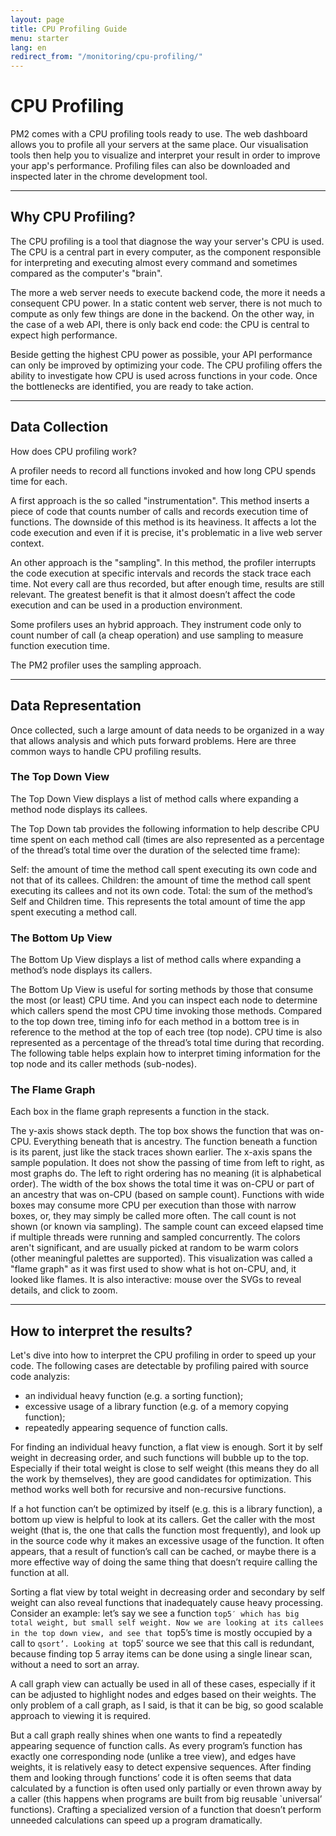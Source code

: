 ```yaml
---
layout: page
title: CPU Profiling Guide
menu: starter
lang: en
redirect_from: "/monitoring/cpu-profiling/"
---
```


# CPU Profiling

PM2 comes with a CPU profiling tools ready to use. The web dashboard allows you to profile all your servers at the same place. Our visualisation tools then help you to visualize and interpret your result in order to improve your app's performance. Profiling files can also be downloaded and inspected later in the chrome development tool.

---

## Why CPU Profiling?

The CPU profiling is a tool that diagnose the way your server's CPU is used. The CPU is a central part in every computer, as the component responsible for interpreting and executing almost every command and sometimes compared as the computer's "brain".

The more a web server needs to execute backend code, the more it needs a consequent CPU power. In a static content web server, there is not much to compute as only few things are done in the backend. On the other way, in the case of a web API, there is only back end code: the CPU is central to expect high performance.

Beside getting the highest CPU power as possible, your API performance can only be improved by optimizing your code. The CPU profiling offers the ability to investigate how CPU is used across functions in your code. Once the bottlenecks are identified, you are ready to take action.

---

## Data Collection

How does CPU profiling work?

A profiler needs to record all functions invoked and how long CPU spends time for each.

A first approach is the so called "instrumentation". This method inserts a piece of code that counts number of calls and records execution time of functions. The downside of this method is its heaviness. It affects a lot the code execution and even if it is precise, it's problematic in a live web server context. 

An other approach is the "sampling". In this method, the profiler interrupts the code execution at specific intervals and records the stack trace each time. Not every call are thus recorded, but after enough time, results are still relevant. The greatest benefit is that it almost doesn’t affect the code execution and can be used in a production environment.

Some profilers uses an hybrid approach. They instrument code only to count number of call (a cheap operation) and use sampling to measure function execution time.

The PM2 profiler uses the sampling approach.

---

## Data Representation

Once collected, such a large amount of data needs to be organized in a way that allows analysis and which puts forward problems. Here are three common ways to handle CPU profiling results.

### The Top Down View

The Top Down View displays a list of method calls where expanding a method node displays its callees.

The Top Down tab provides the following information to help describe CPU time spent on each method call (times are also represented as a percentage of the thread’s total time over the duration of the selected time frame):

Self: the amount of time the method call spent executing its own code and not that of its callees.
Children: the amount of time the method call spent executing its callees and not its own code.
Total: the sum of the method’s Self and Children time. This represents the total amount of time the app spent executing a method call.

### The Bottom Up View

The Bottom Up View displays a list of method calls where expanding a method’s node displays its callers. 

The Bottom Up View is useful for sorting methods by those that consume the most (or least) CPU time. And you can inspect each node to determine which callers spend the most CPU time invoking those methods. Compared to the top down tree, timing info for each method in a bottom tree is in reference to the method at the top of each tree (top node). CPU time is also represented as a percentage of the thread’s total time during that recording. The following table helps explain how to interpret timing information for the top node and its caller methods (sub-nodes).

### The Flame Graph

Each box in the flame graph represents a function in the stack.

The y-axis shows stack depth. The top box shows the function that was on-CPU. Everything beneath that is ancestry. The function beneath a function is its parent, just like the stack traces shown earlier.
The x-axis spans the sample population. It does not show the passing of time from left to right, as most graphs do. The left to right ordering has no meaning (it is alphabetical order).
The width of the box shows the total time it was on-CPU or part of an ancestry that was on-CPU (based on sample count). Functions with wide boxes may consume more CPU per execution than those with narrow boxes, or, they may simply be called more often. The call count is not shown (or known via sampling).
The sample count can exceed elapsed time if multiple threads were running and sampled concurrently.
The colors aren't significant, and are usually picked at random to be warm colors (other meaningful palettes are supported). This visualization was called a "flame graph" as it was first used to show what is hot on-CPU, and, it looked like flames. It is also interactive: mouse over the SVGs to reveal details, and click to zoom.

---

## How to interpret the results?

Let's dive into how to interpret the CPU profiling in order to speed up your code. The following cases are detectable by profiling paired with source code analyzis:

- an individual heavy function (e.g. a sorting function);
- excessive usage of a library function (e.g. of a memory copying function);
- repeatedly appearing sequence of function calls.

For finding an individual heavy function, a flat view is enough. Sort it by self weight in decreasing order, and such functions will bubble up to the top. Especially if their total weight is close to self weight (this means they do all the work by themselves), they are good candidates for optimization. This method works well both for recursive and non-recursive functions.

If a hot function can’t be optimized by itself (e.g. this is a library function), a bottom up view is helpful to look at its callers. Get the caller with the most weight (that is, the one that calls the function most frequently), and look up in the source code why it makes an excessive usage of the function. It often appears, that a result of function’s call can be cached, or maybe there is a more effective way of doing the same thing that doesn’t require calling the function at all.

Sorting a flat view by total weight in decreasing order and secondary by self weight can also reveal functions that inadequately cause heavy processing. Consider an example: let’s say we see a function `top5′ which has big total weight, but small self weight. Now we are looking at its callees in the top down view, and see that `top5’s time is mostly occupied by a call to `qsort’. Looking at `top5′ source we see that this call is redundant, because finding top 5 array items can be done using a single linear scan, without a need to sort an array.

A call graph view can actually be used in all of these cases, especially if it can be adjusted to highlight nodes and edges based on their weights. The only problem of a call graph, as I said, is that it can be big, so good scalable approach to viewing it is required.

But a call graph really shines when one wants to find a repeatedly appearing sequence of function calls. As every program’s function has exactly one corresponding node (unlike a tree view), and edges have weights, it is relatively easy to detect expensive sequences. After finding them and looking through functions’ code it is often seems that data calculated by a function is often used only partially or even thrown away by a caller (this happens when programs are built from big reusable `universal’ functions). Crafting a specialized version of a function that doesn’t perform unneeded calculations can speed up a program dramatically.